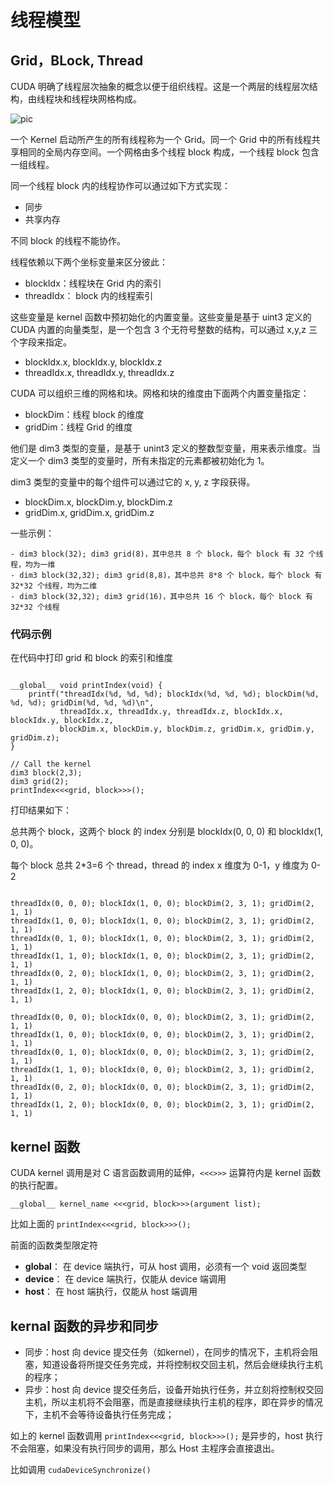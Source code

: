 # 线程模型

## Grid，BLock, Thread

CUDA 明确了线程层次抽象的概念以便于组织线程。这是一个两层的线程层次结构，由线程块和线程块网格构成。

![pic](https://docs.nvidia.com/cuda/cuda-c-programming-guide/graphics/grid-of-thread-blocks.png)

一个 Kernel 启动所产生的所有线程称为一个 Grid。同一个 Grid 中的所有线程共享相同的全局内存空间。一个网格由多个线程 block 构成，一个线程 block 包含一组线程。

同一个线程 block 内的线程协作可以通过如下方式实现：
- 同步
- 共享内存

不同 block 的线程不能协作。

线程依赖以下两个坐标变量来区分彼此：
- blockIdx：线程块在 Grid 内的索引
- threadIdx： block 内的线程索引

这些变量是 kernel 函数中预初始化的内置变量。这些变量是基于 uint3 定义的 CUDA 内置的向量类型，是一个包含 3 个无符号整数的结构，可以通过 x,y,z 三个字段来指定。

  - blockIdx.x, blockIdx.y, blockIdx.z
  - threadIdx.x, threadIdx.y, threadIdx.z


CUDA 可以组织三维的网格和块。网格和块的维度由下面两个内置变量指定：

  - blockDim：线程 block 的维度
  - gridDim：线程 Grid 的维度

他们是 dim3 类型的变量，是基于 unint3 定义的整数型变量，用来表示维度。当定义一个 dim3 类型的变量时，所有未指定的元素都被初始化为 1。

dim3 类型的变量中的每个组件可以通过它的 x, y, z 字段获得。
  - blockDim.x, blockDim.y, blockDim.z
  - gridDim.x, gridDim.x, gridDim.z

一些示例：

    - dim3 block(32); dim3 grid(8)，其中总共 8 个 block，每个 block 有 32 个线程，均为一维
    - dim3 block(32,32); dim3 grid(8,8)，其中总共 8*8 个 block，每个 block 有 32*32 个线程，均为二维
    - dim3 block(32,32); dim3 grid(16)，其中总共 16 个 block，每个 block 有 32*32 个线程

### 代码示例

在代码中打印 grid 和 block 的索引和维度

```

__global__ void printIndex(void) {
    printf("threadIdx(%d, %d, %d); blockIdx(%d, %d, %d); blockDim(%d, %d, %d); gridDim(%d, %d, %d)\n",
           threadIdx.x, threadIdx.y, threadIdx.z, blockIdx.x, blockIdx.y, blockIdx.z,
           blockDim.x, blockDim.y, blockDim.z, gridDim.x, gridDim.y, gridDim.z);
}

// Call the kernel
dim3 block(2,3);
dim3 grid(2);
printIndex<<<grid, block>>>();

```

打印结果如下：

总共两个 block，这两个 block 的 index 分别是 blockIdx(0, 0, 0) 和 blockIdx(1, 0, 0)。

每个 block 总共 2*3=6 个 thread，thread 的 index x 维度为 0-1，y 维度为 0-2
```

threadIdx(0, 0, 0); blockIdx(1, 0, 0); blockDim(2, 3, 1); gridDim(2, 1, 1)
threadIdx(1, 0, 0); blockIdx(1, 0, 0); blockDim(2, 3, 1); gridDim(2, 1, 1)
threadIdx(0, 1, 0); blockIdx(1, 0, 0); blockDim(2, 3, 1); gridDim(2, 1, 1)
threadIdx(1, 1, 0); blockIdx(1, 0, 0); blockDim(2, 3, 1); gridDim(2, 1, 1)
threadIdx(0, 2, 0); blockIdx(1, 0, 0); blockDim(2, 3, 1); gridDim(2, 1, 1)
threadIdx(1, 2, 0); blockIdx(1, 0, 0); blockDim(2, 3, 1); gridDim(2, 1, 1)

threadIdx(0, 0, 0); blockIdx(0, 0, 0); blockDim(2, 3, 1); gridDim(2, 1, 1)
threadIdx(1, 0, 0); blockIdx(0, 0, 0); blockDim(2, 3, 1); gridDim(2, 1, 1)
threadIdx(0, 1, 0); blockIdx(0, 0, 0); blockDim(2, 3, 1); gridDim(2, 1, 1)
threadIdx(1, 1, 0); blockIdx(0, 0, 0); blockDim(2, 3, 1); gridDim(2, 1, 1)
threadIdx(0, 2, 0); blockIdx(0, 0, 0); blockDim(2, 3, 1); gridDim(2, 1, 1)
threadIdx(1, 2, 0); blockIdx(0, 0, 0); blockDim(2, 3, 1); gridDim(2, 1, 1)

```

## kernel 函数

CUDA kernel 调用是对 C 语言函数调用的延伸，`<<<>>>` 运算符内是 kernel 函数的执行配置。

    __global__ kernel_name <<<grid, block>>>(argument list);

比如上面的 `printIndex<<<grid, block>>>();`

前面的函数类型限定符
- __global__： 在 device 端执行，可从 host 调用，必须有一个 void 返回类型
- __device__： 在 device 端执行，仅能从 device 端调用
- __host__：   在 host 端执行，仅能从 host 端调用


## kernal 函数的异步和同步

- 同步：host 向 device 提交任务（如kernel），在同步的情况下，主机将会阻塞，知道设备将所提交任务完成，并将控制权交回主机，然后会继续执行主机的程序；
- 异步：host 向 device 提交任务后，设备开始执行任务，并立刻将控制权交回主机，所以主机将不会阻塞，而是直接继续执行主机的程序，即在异步的情况下，主机不会等待设备执行任务完成；

如上的 kernel 函数调用 `printIndex<<<grid, block>>>();` 是异步的，host 执行不会阻塞，如果没有执行同步的调用，那么 Host 主程序会直接退出。

比如调用 `cudaDeviceSynchronize()`

